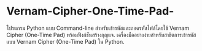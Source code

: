# Vernam-Cipher-One-Time-Pad-
โปรแกรม Python แบบ Command-line สำหรับเข้ารหัสและถอดรหัสไฟล์โดยใช้ Vernam Cipher (One-Time Pad) พร้อมฟังก์ชันสร้างกุญแจ. เครื่องมืออย่างง่ายสำหรับสาธิตการเข้ารหัสแบบ Vernam Cipher (One-Time Pad) ใน Python.
